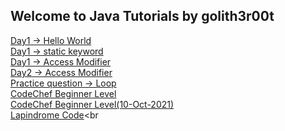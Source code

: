 ## Welcome to Java Tutorials by golith3r00t

<a href="day1">Day1 -> Hello World </a><br>
<a href="day1-static">Day1 -> static keyword </a><br>
<a href="day1-access-modifier">Day1 -> Access Modifier</a><br>
<a href="day2-access-modifier">Day2 -> Access Modifier</a><br>
<a href="prac-loop">Practice question -> Loop </a><br>
<a href="codechef-beg">CodeChef Beginner Level </a><br>
<a href="codechef10-beg">CodeChef Beginner Level(10-Oct-2021) </a><br>
<a href="lapdr">Lapindrome Code</a><br
